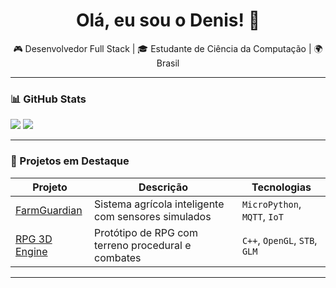 <h1 align="center">Olá, eu sou o Denis! 👋</h1>

<p align="center">
  🎮 Desenvolvedor Full Stack | 🎓 Estudante de Ciência da Computação | 🌍 Brasil
</p>

---
### 📊 GitHub Stats

![](http://github-profile-summary-cards.vercel.app/api/cards/stats?username=zNidhoggr&theme=discord_old_blurple)
![](http://github-profile-summary-cards.vercel.app/api/cards/repos-per-language?username=zNidhoggr&theme=discord_old_blurple)

---

### 🚀 Projetos em Destaque

| Projeto | Descrição | Tecnologias |
|--------|-----------|-------------|
| [FarmGuardian](https://github.com/seu-usuario/FarmGuardian) | Sistema agrícola inteligente com sensores simulados | `MicroPython`, `MQTT`, `IoT` |
| [RPG 3D Engine](https://github.com/seu-usuario/RPG3D) | Protótipo de RPG com terreno procedural e combates | `C++`, `OpenGL`, `STB`, `GLM` |

---




